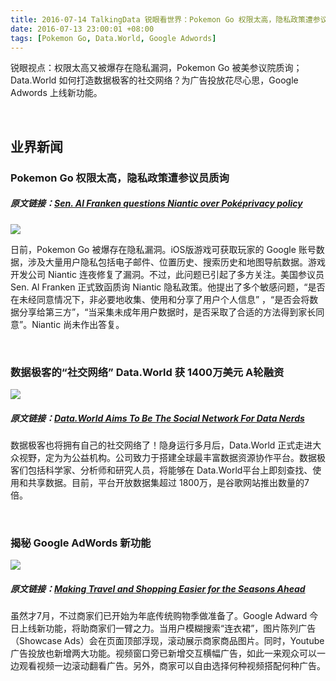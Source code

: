 ```yaml
---
title: 2016-07-14 TalkingData 锐眼看世界：Pokemon Go 权限太高，隐私政策遭参议员质询
date: 2016-07-13 23:00:01 +08:00
tags: [Pokemon Go, Data.World, Google Adwords]
---
```


锐眼视点：权限太高又被爆存在隐私漏洞，Pokemon Go 被美参议院质询；Data.World 如何打造数据极客的社交网络？为广告投放花尽心思，Google Adwords 上线新功能。

<br>

## 业界新闻

### Pokemon Go 权限太高，隐私政策遭参议员质询

##### 原文链接：[Sen. Al Franken questions Niantic over Poképrivacy policy](https://techcrunch.com/2016/07/12/sen-al-franken-questions-niantic-over-pokeprivacy-policy/)

![](http://i4.piimg.com/567952/ce878116892079e2.png)

日前，Pokemon Go 被爆存在隐私漏洞。iOS版游戏可获取玩家的 Google 账号数据，涉及大量用户隐私包括电子邮件、位置历史、搜索历史和地图导航数据。游戏开发公司 Niantic 连夜修复了漏洞。不过，此问题已引起了多方关注。美国参议员 Sen. Al Franken 正式致函质询 Niantic 隐私政策。他提出了多个敏感问题，“是否在未经同意情况下，非必要地收集、使用和分享了用户个人信息” ，“是否会将数据分享给第三方”，“当采集未成年用户数据时，是否采取了合适的方法得到家长同意”。Niantic 尚未作出答复。

<br>

### 数据极客的“社交网络”  Data.World 获 1400万美元 A轮融资

![](http://i4.piimg.com/567952/d1fb6a4cd4194c12.png)

##### 原文链接：[Data.World Aims To Be The Social Network For Data Nerds](https://www.fastcompany.com/3061712/dataworld-aims-to-be-the-social-network-for-data-nerds)

数据极客也将拥有自己的社交网络了！隐身运行多月后，Data.World 正式走进大众视野，定为为公益机构。公司致力于搭建全球最丰富数据资源协作平台。数据极客们包括科学家、分析师和研究人员，将能够在 Data.World平台上即刻查找、使用和共享数据。目前，平台开放数据集超过 1800万，是谷歌网站推出数量的7倍。

<br>

### 揭秘 Google AdWords 新功能

![](http://i4.piimg.com/567952/21c819b38cef9eaf.png)

##### 原文链接：[Making Travel and Shopping Easier for the Seasons Ahead](https://adwords.googleblog.com/2016/07/making-travel-and-shopping-easier-for.html)

虽然才7月，不过商家们已开始为年底传统购物季做准备了。Google Adward 今日上线新功能，将助商家们一臂之力。当用户模糊搜索“连衣裙”，图片陈列广告（Showcase Ads）会在页面顶部浮现，滚动展示商家商品图片。同时，Youtube广告投放也新增两大功能。视频窗口旁已新增交互横幅广告，如此一来观众可以一边观看视频一边滚动翻看广告。另外，商家可以自由选择何种视频搭配何种广告。

<br>

